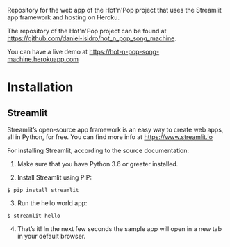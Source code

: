 Repository for the web app of the Hot'n'Pop project that uses the Streamlit app framework and hosting on Heroku.

The repository of the Hot'n'Pop project can be found at https://github.com/daniel-isidro/hot_n_pop_song_machine.

You can have a live demo at https://hot-n-pop-song-machine.herokuapp.com

# Installation

## Streamlit

Streamlit’s open-source app framework is an easy way to create web apps, all in Python, for free. You can find more info at https://www.streamlit.io

For installing Streamlit, according to the source documentation:

1. Make sure that you have Python 3.6 or greater installed.

2. Install Streamlit using PIP:
```
$ pip install streamlit
```

3. Run the hello world app:
```
$ streamlit hello
```

4. That’s it! In the next few seconds the sample app will open in a new tab in your default browser.

